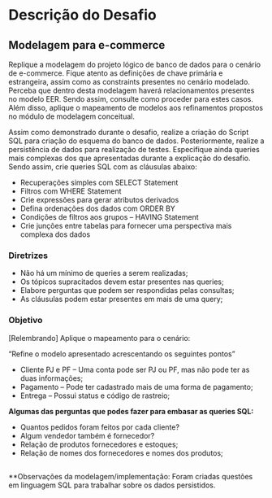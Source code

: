 # Descrição do Desafio

## Modelagem para e-commerce

Replique a modelagem do projeto lógico de banco de dados para o cenário de e-commerce. Fique atento as definições de chave primária e estrangeira, assim como as constraints presentes no cenário modelado. Perceba que dentro desta modelagem haverá relacionamentos presentes no modelo EER. Sendo assim, consulte como proceder para estes casos. Além disso, aplique o mapeamento de modelos aos refinamentos propostos no módulo de modelagem conceitual.

Assim como demonstrado durante o desafio, realize a criação do Script SQL para criação do esquema do banco de dados. Posteriormente, realize a persistência de dados para realização de testes. Especifique ainda queries mais complexas dos que apresentadas durante a explicação do desafio. Sendo assim, crie queries SQL com as cláusulas abaixo:

-   Recuperações simples com SELECT Statement
-   Filtros com WHERE Statement
-   Crie expressões para gerar atributos derivados
-   Defina ordenações dos dados com ORDER BY
-   Condições de filtros aos grupos – HAVING Statement
-   Crie junções entre tabelas para fornecer uma perspectiva mais complexa dos dados

### Diretrizes
-   Não há um mínimo de queries a serem realizadas;
-   Os tópicos supracitados devem estar presentes nas queries;
-   Elabore perguntas que podem ser respondidas pelas consultas;
-   As cláusulas podem estar presentes em mais de uma query;

### Objetivo


  
[Relembrando] Aplique o mapeamento para o cenário:

“Refine o modelo apresentado acrescentando os seguintes pontos”

-   Cliente PJ e PF – Uma conta pode ser PJ ou PF, mas não pode ter as duas informações;
-   Pagamento – Pode ter cadastrado mais de uma forma de pagamento;
-   Entrega – Possui status e código de rastreio;

**Algumas das perguntas que podes fazer para embasar as queries SQL:**

-   Quantos pedidos foram feitos por cada cliente?
-   Algum vendedor também é fornecedor?
-   Relação de produtos fornecedores e estoques;
-   Relação de nomes dos fornecedores e nomes dos produtos;

## 

**Observações da modelagem/implementação:
Foram criadas questões em linguagem SQL para trabalhar sobre os dados persistidos.